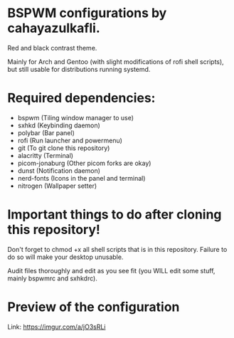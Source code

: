# BSPWM configurations by cahayazulkafli.

Red and black contrast theme.

Mainly for Arch and Gentoo (with slight modifications of rofi shell scripts), but still usable for distributions running systemd.

# Required dependencies:
- bspwm (Tiling window manager to use)
- sxhkd (Keybinding daemon)
- polybar (Bar panel)
- rofi (Run launcher and powermenu)
- git (To git clone this repository)
- alacritty (Terminal)
- picom-jonaburg (Other picom forks are okay)
- dunst (Notification daemon)
- nerd-fonts (Icons in the panel and terminal)
- nitrogen (Wallpaper setter)

# Important things to do after cloning this repository!

Don't forget to chmod +x all shell scripts that is in this repository.
Failure to do so will make your desktop unusable.

Audit files thoroughly and edit as you see fit (you WILL edit some stuff, mainly bspwmrc and sxhkdrc).

# Preview of the configuration
Link: https://imgur.com/a/jO3sRLi
